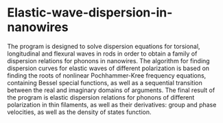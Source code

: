 # Elastic-wave-dispersion-in-nanowires

The program is designed to solve dispersion equations for torsional, longitudinal and flexural waves in rods in order to obtain a family of dispersion relations for phonons in nanowires. The algorithm for finding dispersion curves for elastic waves of different polarization is based on finding the roots of nonlinear Pochhammer-Kree frequency equations, containing Bessel special functions, as well as a sequential transition between the real and imaginary domains of arguments. The final result of the program is elastic dispersion relations for phonons of different polarization in thin filaments, as well as their derivatives: group and phase velocities, as well as the density of states function.

